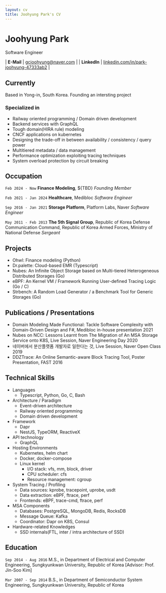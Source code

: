 ```yaml
---
layout: cv
title: Joohyung Park's CV
---
```


# Joohyung Park
Software Engineer

| __E-Mail__ | [gcjoohyung@naver.com](gcjoohyung@naver.com) |
| __LinkedIn__ | [linkedin.com/in/park-joohyung-47333ab2](https://www.linkedin.com/in/park-joohyung-47333ab2) |

## Currently

Based in Yong-in, South Korea. Founding an intersting project


### Specialized in

- Railway oriented programming / Domain driven development
- Backend services with GraphQL
- Tough domain(HIRA rule) modeling
- CNCF applications on kubernetes
- Designing the trade-off in between availability / consistency / query power
- Multitiered metadata / data management
- Performance optimization exploiting tracing techniques
- System overload protection by circuit breaking


## Occupation

`Feb 2024 - Now`
__Finance Modeling__, ${TBD}
_Founding Member_

`Feb 2021 - Jan 2024`
__Healthcare__, Medibloc
_Software Engineer_

`Sep 2016 - Jan 2021`
__Storage Platform__, Platform Labs, Naver
_Software Engineer_

`May 2011 - Feb 2013`
__The 5th Signal Group__, Republic of Korea Defense Communication Command, Republic of Korea Armed Forces, Ministry of National Defense
_Sergeant_

## Projects

- Ohwl: Finance modeling (Python)
- Dr.palette: Cloud-based EMR (Typescript)
- Nubes: An Infinite Object Storage based on Multi-tiered Heterogeneous Distributed Storages (Go)
- eBPF: An Kernel VM / Framework Running User-defined Tracing Logic (Go / C)
- Strbench: A Random Load Generator / a Benchmark Tool for Generic Storages (Go)


## Publications / Presentations

- Domain Modeling Made Functional: Tackle Software Complexity with Domain-Driven Design and F#, Medibloc in-house presentation 2021
- Nubes on NCC: Lessons Learnt from The Migration of An MSA Storage Service onto K8S, Live Session, Naver Engineering Day 2020
- 네이버에서 분산플랫폼 개발자로 일한다는 것, Live Session, Naver Open Class 2019
- DDZTrace: An Online Semantic-aware Block Tracing Tool, Poster Presentation, FAST 2016

## Technical Skills


- Languages
  - Typescript, Python, Go, C, Bash
- Architecture / Paradigm
  - Event-driven architecture
  - Railway oriented programming
  - Domain driven development
- Framework
  - Dapr
  - NestJS, TypeORM, ReactiveX
- API technology
  - GraphQL
- Hosting Environments
  - Kubernetes, helm chart
  - Docker, docker-compose
  - Linux kernel
    - I/O stack: vfs, mm, block, driver
    - CPU scheduler: cfs
    - Resource management: cgroup
- System Tracing / Profiling
  - Data sources: kprobe, tracepoint, uprobe, usdt
  - Data extraction: eBPF, ftrace, perf
  - Frontends: eBPF, trace-cmd, ftrace, perf
- MSA Components
  - Databases: PostgreSQL, MongoDB, Redis, RocksDB
  - Message Queue: Kafka
  - Coordinator: Dapr on K8S, Consul
- Hardware-related Knowledges
  - SSD internals(FTL, inter / intra architecture of SSD)

## Education

`Sep 2014 - Aug 2016`
M.S., in Department of Electrical and Computer Engineering, Sungkyunkwan University, Republic of Korea [Advisor: Prof. Jin-Soo Kim]

`Mar 2007 - Sep 2014`
B.S., in Department of Semiconductor System Engineering, Sungkyunkwan University, Republic of Korea

